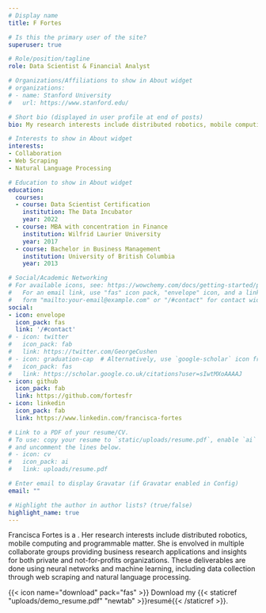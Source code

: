 ```yaml
---
# Display name
title: F Fortes

# Is this the primary user of the site?
superuser: true

# Role/position/tagline
role: Data Scientist & Financial Analyst

# Organizations/Affiliations to show in About widget
# organizations:
# - name: Stanford University
#   url: https://www.stanford.edu/

# Short bio (displayed in user profile at end of posts)
bio: My research interests include distributed robotics, mobile computing and programmable matter.

# Interests to show in About widget
interests:
- Collaboration
- Web Scraping
- Natural Language Processing

# Education to show in About widget
education:
  courses:
  - course: Data Scientist Certification
    institution: The Data Incubator
    year: 2022
  - course: MBA with concentration in Finance
    institution: Wilfrid Laurier University
    year: 2017
  - course: Bachelor in Business Management
    institution: University of British Columbia
    year: 2013

# Social/Academic Networking
# For available icons, see: https://wowchemy.com/docs/getting-started/page-builder/#icons
#   For an email link, use "fas" icon pack, "envelope" icon, and a link in the
#   form "mailto:your-email@example.com" or "/#contact" for contact widget.
social:
- icon: envelope
  icon_pack: fas
  link: '/#contact'
# - icon: twitter
#   icon_pack: fab
#   link: https://twitter.com/GeorgeCushen
# - icon: graduation-cap  # Alternatively, use `google-scholar` icon from `ai` icon pack
#   icon_pack: fas
#   link: https://scholar.google.co.uk/citations?user=sIwtMXoAAAAJ
- icon: github
  icon_pack: fab
  link: https://github.com/fortesfr
- icon: linkedin
  icon_pack: fab
  link: https://www.linkedin.com/francisca-fortes

# Link to a PDF of your resume/CV.
# To use: copy your resume to `static/uploads/resume.pdf`, enable `ai` icons in `params.toml`, 
# and uncomment the lines below.
# - icon: cv
#   icon_pack: ai
#   link: uploads/resume.pdf

# Enter email to display Gravatar (if Gravatar enabled in Config)
email: ""

# Highlight the author in author lists? (true/false)
highlight_name: true
---
```


Francisca Fortes is a . Her research interests include distributed robotics, mobile computing and programmable matter. She is envolved in multiple collaborate groups providing business research applications and insights for both private and not-for-profits organizations. These deliverables are done using neural networks and machine learning, including data collection through web scraping and natural language processing.

{{< icon name="download" pack="fas" >}} Download my {{< staticref "uploads/demo_resume.pdf" "newtab" >}}resumé{{< /staticref >}}.
